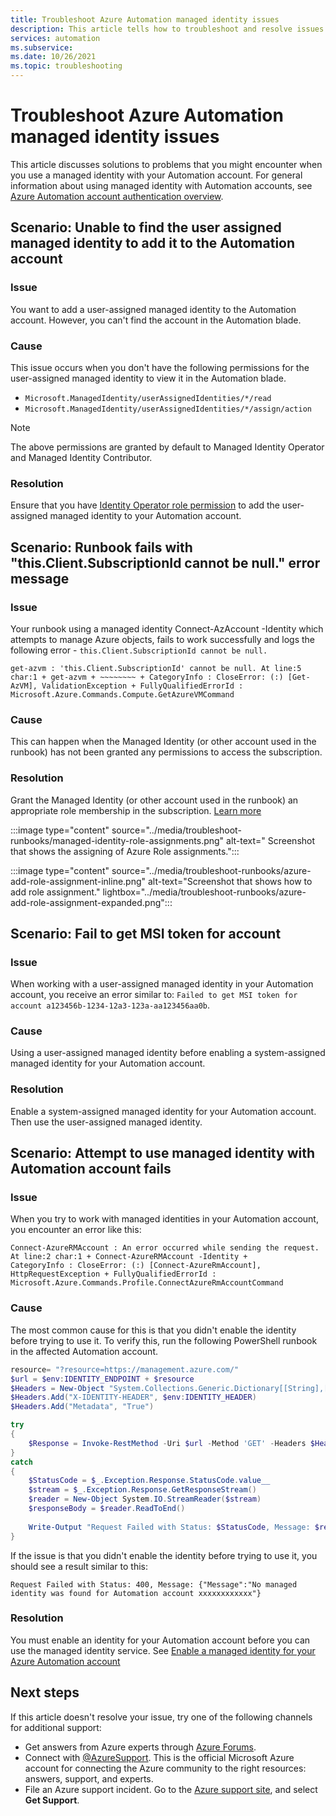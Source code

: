 ```yaml
---
title: Troubleshoot Azure Automation managed identity issues
description: This article tells how to troubleshoot and resolve issues when using a managed identity with an Automation account.
services: automation
ms.subservice:
ms.date: 10/26/2021
ms.topic: troubleshooting
---
```


# Troubleshoot Azure Automation managed identity issues

This article discusses solutions to problems that you might encounter when you use a managed identity with your Automation account. For general information about using managed identity with Automation accounts, see [Azure Automation account authentication overview](../automation-security-overview.md#managed-identities).

## Scenario: Unable to find the user assigned managed identity to add it to the Automation account

### Issue

You want to add a user-assigned managed identity to the Automation account. However, you can't find the account in the Automation blade.

### Cause

This issue occurs when you don't have the following permissions for the user-assigned managed identity to view it in the Automation blade.

- `Microsoft.ManagedIdentity/userAssignedIdentities/*/read`
- `Microsoft.ManagedIdentity/userAssignedIdentities/*/assign/action`

>[!NOTE]
> The above permissions are granted by default to Managed Identity Operator and Managed Identity Contributor.

### Resolution
Ensure that you have [Identity Operator role permission](/azure/role-based-access-control/built-in-roles#managed-identity-operator) to add the user-assigned managed identity to your Automation account.

## Scenario: Runbook fails with "this.Client.SubscriptionId cannot be null." error message

### Issue

Your runbook using a managed identity Connect-AzAccount -Identity which attempts to manage Azure objects, fails to work successfully and logs the following error - `this.Client.SubscriptionId cannot be null.`

```error
get-azvm : 'this.Client.SubscriptionId' cannot be null. At line:5 char:1 + get-azvm + ~~~~~~~~ + CategoryInfo : CloseError: (:) [Get-AzVM], ValidationException + FullyQualifiedErrorId : Microsoft.Azure.Commands.Compute.GetAzureVMCommand
```

### Cause

This can happen when the Managed Identity (or other account used in the runbook) has not been granted any permissions to access the subscription.

### Resolution
Grant the Managed Identity (or other account used in the runbook) an appropriate role membership in the subscription. [Learn more](../enable-managed-identity-for-automation.md#assign-role-to-a-system-assigned-managed-identity)

:::image type="content" source="../media/troubleshoot-runbooks/managed-identity-role-assignments.png" alt-text=" Screenshot that shows the assigning of Azure Role assignments.":::

:::image type="content" source="../media/troubleshoot-runbooks/azure-add-role-assignment-inline.png" alt-text="Screenshot that shows how to add role assignment." lightbox="../media/troubleshoot-runbooks/azure-add-role-assignment-expanded.png":::


## Scenario: Fail to get MSI token for account

### Issue

When working with a user-assigned managed identity in your Automation account, you receive an error similar to: `Failed to get MSI token for account a123456b-1234-12a3-123a-aa123456aa0b`.

### Cause

Using a user-assigned managed identity before enabling a system-assigned managed identity for your Automation account.

### Resolution

Enable a system-assigned managed identity for your Automation account. Then use the user-assigned managed identity.  

## Scenario: Attempt to use managed identity with Automation account fails

### Issue

When you try to work with managed identities in your Automation account, you encounter an error like this:

```error
Connect-AzureRMAccount : An error occurred while sending the request. At line:2 char:1 + Connect-AzureRMAccount -Identity + 
CategoryInfo : CloseError: (:) [Connect-AzureRmAccount], HttpRequestException + FullyQualifiedErrorId : Microsoft.Azure.Commands.Profile.ConnectAzureRmAccountCommand
```

### Cause

The most common cause for this is that you didn't enable the identity before trying to use it. To verify this, run the following PowerShell runbook in the affected Automation account.

```powershell
resource= "?resource=https://management.azure.com/"
$url = $env:IDENTITY_ENDPOINT + $resource
$Headers = New-Object "System.Collections.Generic.Dictionary[[String],[String]]"
$Headers.Add("X-IDENTITY-HEADER", $env:IDENTITY_HEADER)
$Headers.Add("Metadata", "True")

try
{
    $Response = Invoke-RestMethod -Uri $url -Method 'GET' -Headers $Headers
}
catch
{
    $StatusCode = $_.Exception.Response.StatusCode.value__
    $stream = $_.Exception.Response.GetResponseStream()
    $reader = New-Object System.IO.StreamReader($stream)
    $responseBody = $reader.ReadToEnd()
    
    Write-Output "Request Failed with Status: $StatusCode, Message: $responseBody"
}
```

If the issue is that you didn't enable the identity before trying to use it, you should see a result similar to this:

`Request Failed with Status: 400, Message: {"Message":"No managed identity was found for Automation account xxxxxxxxxxxx"}`

### Resolution

You must enable an identity for your Automation account before you can use the managed identity service. See [Enable a managed identity for your Azure Automation account](../enable-managed-identity-for-automation.md)

## Next steps

If this article doesn't resolve your issue, try one of the following channels for additional support:

* Get answers from Azure experts through [Azure Forums](https://azure.microsoft.com/support/forums/).
* Connect with [@AzureSupport](https://twitter.com/azuresupport). This is the official Microsoft Azure account for connecting the Azure community to the right resources: answers, support, and experts.
* File an Azure support incident. Go to the [Azure support site](https://azure.microsoft.com/support/options/), and select **Get Support**.